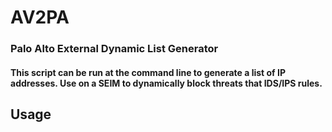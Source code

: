 # AV2PA
### Palo Alto External Dynamic List Generator

#### This script can be run at the command line to generate a list of IP addresses.  Use on a SEIM to dynamically block threats that IDS/IPS rules.

## Usage